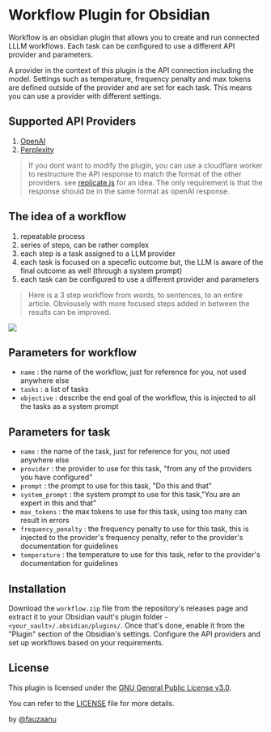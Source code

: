 # Workflow Plugin for Obsidian

Workflow is an obsidian plugin that allows you to create and run connected LLLM workflows. Each task can be configured to use a different API provider and parameters. 

A provider in the context of this plugin is the API connection including the model. Settings such as temperature, frequency penalty and max tokens are defined outside of the provider and are set for each task. This means you can use a provider with different settings.

## Supported API Providers
1. [OpenAI](https://openai.com/)
2. [Perplexity](https://perplexity.ai/)

>If you dont want to modify the plugin, you can use a cloudflare worker to restructure the API response to match the format of the other providers. see [replicate.js](replicate.js) for an idea. The only requirement is that the response should be in the same format as openAI response.

## The idea of a workflow

1. repeatable process
2. series of steps, can be rather complex
3. each step is a task assigned to a LLM provider
4. each task is focused on a specefic outcome but, the LLM is aware of the final outcome as well (through a system prompt)
5. each task can be configured to use a different provider and parameters

> Here is a 3 step workflow from words, to sentences, to an entire article. Obviousely with more focused steps added in between the results can be improved.

![](.README_images/maldives.gif)

## Parameters for workflow
- `name` : the name of the workflow, just for reference for you, not used anywhere else
- `tasks` : a list of tasks
- `objective` : describe the end goal of the workflow, this is injected to all the tasks as a system prompt

## Parameters for task
- `name` : the name of the task, just for reference for you, not used anywhere else
- `provider` : the provider to use for this task, "from any of the providers you have configured"
- `prompt` : the prompt to use for this task, "Do this and that"
- `system_prompt` : the system prompt to use for this task,"You are an expert in this and that"
- `max_tokens` : the max tokens to use for this task, using too many can result in errors
- `frequency_penalty` : the frequency penalty to use for this task, this is injected to the provider's frequency penalty, refer to the provider's documentation for guidelines
- `temperature` : the temperature to use for this task, refer to the provider's documentation for guidelines


## Installation

Download the `workflow.zip` file from the repository's releases page and extract it to your Obsidian vault's plugin folder - `<your_vault>/.obsidian/plugins/`. Once that's done, enable it from the "Plugin" section of the Obsidian's settings. Configure the API providers and set up workflows based on your requirements.

## License

This plugin is licensed under the [GNU General Public License v3.0](https://www.gnu.org/licenses/gpl-3.0.en.html).

You can refer to the [LICENSE](LICENSE) file for more details.

by [@fauzaanu](https://t.me/fauzaanu)





